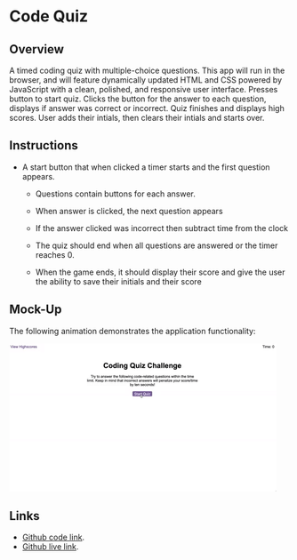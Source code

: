 # Code Quiz

## Overview

A timed coding quiz with multiple-choice questions. This app will run in the browser, and will feature dynamically updated HTML and CSS powered by JavaScript with a clean, polished, and responsive user interface. 
Presses button to start quiz. Clicks the button for the answer to each question, displays if answer was correct or incorrect. Quiz finishes and displays high scores. User adds their intials, then clears their intials and starts over.

## Instructions

* A start button that when clicked a timer starts and the first question appears.
 
  * Questions contain buttons for each answer.
  
  * When answer is clicked, the next question appears
  
  * If the answer clicked was incorrect then subtract time from the clock

  * The quiz should end when all questions are answered or the timer reaches 0.

  * When the game ends, it should display their score and give the user the ability to save their initials and their score

## Mock-Up

The following animation demonstrates the application functionality:

![Animation of code quiz. Presses button to start quiz. Clicks the button for the answer to each question, displays if answer was correct or incorrect. Quiz finishes and displays high scores. User adds their intials, then clears their intials and starts over.](./assets/08-web-apis-challenge-demo.gif)


## Links

- [Github code link](https://github.com/EmadSaeed2/coding-quiz).
- [Github live link](https://emadsaeed2.github.io/coding-quiz).

